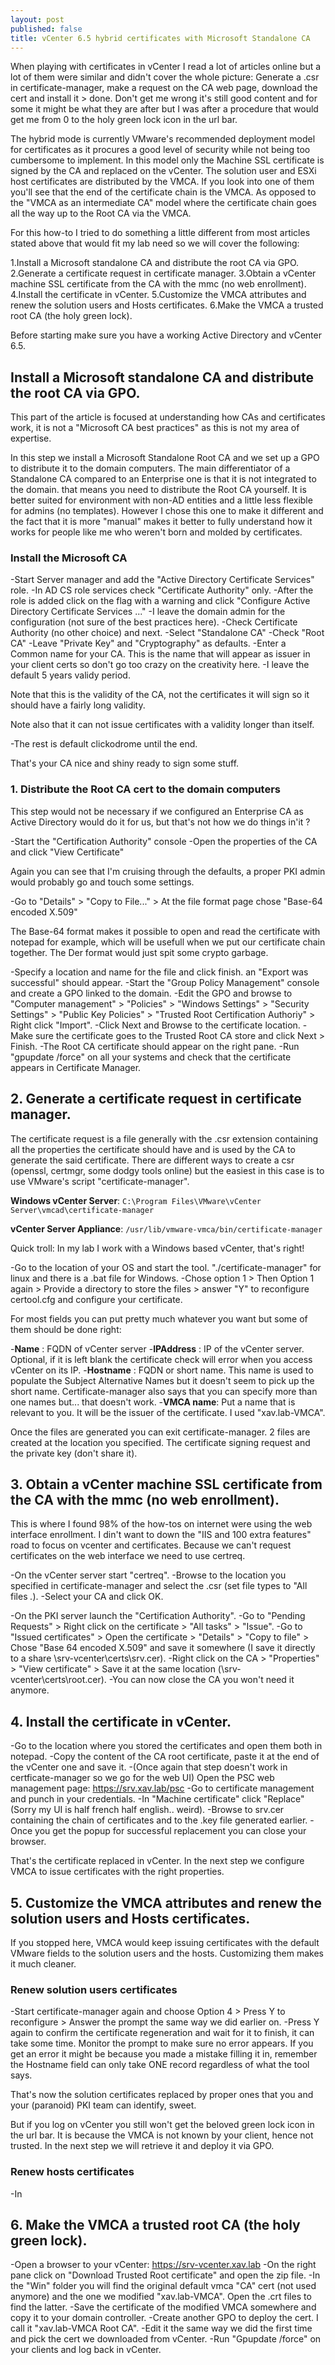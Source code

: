 ```yaml
---
layout: post
published: false
title: vCenter 6.5 hybrid certificates with Microsoft Standalone CA
---
```

When playing with certificates in vCenter I read a lot of articles online but a lot of them were similar and didn't cover the whole picture: Generate a .csr in certificate-manager, make a request on the CA web page, download the cert and install it > done. Don't get me wrong it's still good content and for some it might be what they are after but I was after a procedure that would get me from 0 to the holy green lock icon in the url bar.

The hybrid mode is currently VMware's recommended deployment model for certificates as it procures a good level of security while not being too cumbersome to implement. In this model only the Machine SSL certificate is signed by the CA and replaced on the vCenter. The solution user and ESXi host certificates are distributed by the VMCA. If you look into one of them you'll see that the end of the certificate chain is the VMCA. As opposed to the "VMCA as an intermediate CA" model where the certificate chain goes all the way up to the Root CA via the VMCA.

For this how-to I tried to do something a little different from most articles stated above that would fit my lab need so we will cover the following:

1.Install a Microsoft standalone CA and distribute the root CA via GPO.
2.Generate a certificate request in certificate manager.
3.Obtain a vCenter machine SSL certificate from the CA with the mmc (no web enrollment).
4.Install the certificate in vCenter.
5.Customize the VMCA attributes and renew the solution users and Hosts certificates.
6.Make the VMCA a trusted root CA (the holy green lock).

Before starting make sure you have a working Active Directory and vCenter 6.5.

## Install a Microsoft standalone CA and distribute the root CA via GPO.

This part of the article is focused at understanding how CAs and certificates work, it is not a "Microsoft CA best practices" as this is not my area of expertise.

In this step we install a Microsoft Standalone Root CA and we set up a GPO to distribute it to the domain computers. The main differentiator of a Standalone CA compared to an Enterprise one is that it is not integrated to the domain. that means you need to distribute the Root CA yourself. It is better suited for environment with non-AD entities and a little less flexible for admins (no templates). However I chose this one to make it different and the fact that it is more "manual" makes it better to fully understand how it works for people like me who weren't born and molded by certificates.

### Install the Microsoft CA

-Start Server manager and add the "Active Directory Certificate Services" role.
-In AD CS role services check "Certificate Authority" only.
-After the role is added click on the flag with a warning and click "Configure Active Directory Certificate Services ..."
-I leave the domain admin for the configuration (not sure of the best practices here).
-Check Certificate Authority (no other choice) and next.
-Select "Standalone CA"
-Check "Root CA"
-Leave "Private Key" and "Cryptography" as defaults.
-Enter a Common name for your CA. This is the name that will appear as issuer in your client certs so don't go too crazy on the creativity here.
-I leave the default 5 years validy period.

Note that this is the validity of the CA, not the certificates it will sign so it should have a fairly long validity.

Note also that it can not issue certificates with a validity longer than itself.

-The rest is default clickodrome until the end.

That's your CA nice and shiny ready to sign some stuff. 

### 1. Distribute the Root CA cert to the domain computers

This step would not be necessary if we configured an Enterprise CA as Active Directory would do it for us, but that's not how we do things in'it ?

-Start the "Certification Authority" console
-Open the properties of the CA and click "View Certificate"

Again you can see that I'm cruising through the defaults, a proper PKI admin would probably go and touch some settings.

-Go to "Details" > "Copy to File..." > At the file format page chose "Base-64 encoded X.509"

The Base-64 format makes it possible to open and read the certificate with notepad for example, which will be usefull when we put our certificate chain together. The Der format would just spit some crypto garbage.

-Specify a location and name for the file and click finish. an "Export was successful" should appear.
-Start the "Group Policy Management" console and create a GPO linked to the domain.
-Edit the GPO and browse to "Computer management" > "Policies" > "Windows Settings" > "Security Settings" > "Public Key Policies" > "Trusted Root Certification Authoriy" > Right click "Import".
-Click Next and Browse to the certificate location.
-Make sure the certificate goes to the Trusted Root CA store and click Next > Finish.
-The Root CA certificate should appear on the right pane.
-Run "gpupdate /force" on all your systems and check that the certificate appears in Certificate Manager.

## 2. Generate a certificate request in certificate manager.

The certificate request is a file generally with the .csr extension containing all the properties the certificate should have and is used by the CA to generate the said certificate. There are different ways to create a csr (openssl, certmgr, some dodgy tools online) but the easiest in this case is to use VMware's script "certificate-manager".

**Windows vCenter Server**: ```C:\Program Files\VMware\vCenter Server\vmcad\certificate-manager```

**vCenter Server Appliance**: ```/usr/lib/vmware-vmca/bin/certificate-manager```

Quick troll: In my lab I work with a Windows based vCenter, that's right!

-Go to the location of your OS and start the tool. "./certificate-manager" for linux and there is a .bat file for Windows.
-Chose option 1 > Then Option 1 again > Provide a directory to store the files > answer "Y" to reconfigure certool.cfg and configure your certificate.

For most fields you can put pretty much whatever you want but some of them should be done right:

-**Name** : FQDN of vCenter server
-**IPAddress** : IP of the vCenter server. Optional, if it is left blank the certificate check will error when you access vCenter on its IP.
-**Hostname** : FQDN or short name. This name is used to populate the Subject Alternative Names but it doesn't seem to pick up the short name. Certificate-manager also says that you can specify more than one names but... that doesn't work.
-**VMCA name**: Put a name that is relevant to you. It will be the issuer of the certificate. I used "xav.lab-VMCA".

Once the files are generated you can exit certificate-manager. 2 files are created at the location you specified. The certificate signing request and the private key (don't share it).

## 3. Obtain a vCenter machine SSL certificate from the CA with the mmc (no web enrollment).

This is where I found 98% of the how-tos on internet were using the web interface enrollment. I din't want to down the "IIS and 100 extra features" road to focus on vcenter and certificates. Because we can't request certificates on the web interface we need to use certreq.

-On the vCenter server start "certreq".
-Browse to the location you specified in certificate-manager and select the .csr (set file types to "All files *.*).
-Select your CA and click OK.

-On the PKI server launch the "Certification Authority".
-Go to "Pending Requests" > Right click on the certificate > "All tasks" > "Issue".
-Go to "Issued certificates" > Open the certificate > "Details" > "Copy to file" > Chose "Base 64 encoded X.509" and save it somewhere (I save it directly to a share \\srv-vcenter\certs\srv.cer).
-Right click on the CA > "Properties" > "View certificate" > Save it at the same location (\\srv-vcenter\certs\root.cer).
-You can now close the CA you won't need it anymore.

## 4. Install the certificate in vCenter.

-Go to the location where you stored the certificates and open them both in notepad.
-Copy the content of the CA root certificate, paste it at the end of the vCenter one and save it.
-(Once again that step doesn't work in certficate-manager so we go for the web UI) Open the PSC web management page: https://srv.xav.lab/psc
-Go to certificate management and punch in your credentials.
-In "Machine certificate" click "Replace" (Sorry my UI is half french half english.. weird).
-Browse to srv.cer containing the chain of certificates and to the .key file generated earlier.
-Once you get the popup for successful replacement you can close your browser.

That's the certificate replaced in vCenter. In the next step we configure VMCA to issue certificates with the right properties.

## 5. Customize the VMCA attributes and renew the solution users and Hosts certificates.

If you stopped here, VMCA would keep issuing certificates with the default VMware fields to the solution users and the hosts. Customizing them makes it much cleaner.

### Renew solution users certificates

-Start certificate-manager again and choose Option 4 > Press Y to reconfigure > Answer the prompt the same way we did earlier on.
-Press Y again to confirm the certificate regeneration and wait for it to finish, it can take some time. Monitor the prompt to make sure no error appears. If you get an error it might be because you made a mistake filling it in, remember the Hostname field can only take ONE record regardless of what the tool says.

That's now the solution certificates replaced by proper ones that you and your (paranoid) PKI team can identify, sweet.

But if you log on vCenter you still won't get the beloved green lock icon in the url bar. It is because the VMCA is not known by your client, hence not trusted. In the next step we will retrieve it and deploy it via GPO.

### Renew hosts certificates

-In 

## 6. Make the VMCA a trusted root CA (the holy green lock).

-Open a browser to your vCenter: https://srv-vcenter.xav.lab
-On the right pane click on "Download Trusted Root certificate" and open the zip file. 
-In the "Win" folder you will find the original default vmca "CA" cert (not used anymore) and the one we modified "xav.lab-VMCA". Open the .crt files to find the latter.
-Save the certificate of the modified VMCA somewhere and copy it to your domain controller.
-Create another GPO to deploy the cert. I call it "xav.lab-VMCA Root CA".
-Edit it the same way we did the first time and pick the cert we downloaded from vCenter.
-Run "Gpupdate /force" on your clients and log back in vCenter.
